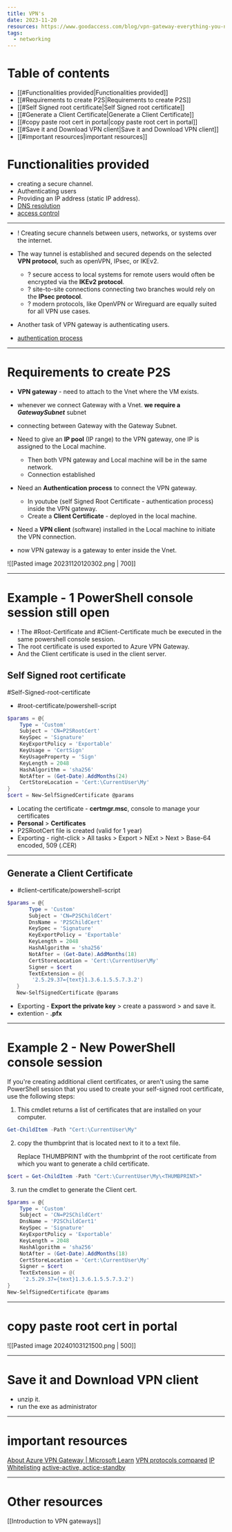 ```yaml
---
title: VPN's
date: 2023-11-20
resources: https://www.goodaccess.com/blog/vpn-gateway-everything-you-need-to-know
tags:
  - networking
---
```

# Table of contents

- [[#Functionalities provided|Functionalities provided]]
- [[#Requirements to create P2S|Requirements to create P2S]]
- [[#Self Signed root certificate|Self Signed root certificate]]
- [[#Generate a Client Certificate|Generate a Client Certificate]]
- [[#copy paste root cert in portal|copy paste root cert in portal]]
- [[#Save it and Download VPN client|Save it and Download VPN client]]
- [[#important resources|important resources]]

# Functionalities provided

- creating a secure channel.
- Authenticating users
- Providing an IP address (static IP address).
- [DNS resolution](https://www.goodaccess.com/blog/vpn-gateway-everything-you-need-to-know#:~:text=VPN%20gateways%20also%20carry%20out%20DNS%20resolution%20to%20route%20traffic%20over%20the%20internet%2C%20and%20more%20advanced%20gateways%20also%20offer%20DNS%20filtering%20as%20a%20protective%20measure%20against%20phishing%20and%20malware%20attacks.)
- [access control](https://www.goodaccess.com/blog/vpn-gateway-everything-you-need-to-know#:~:text=Last%20but%20not%20least%2C%20VPN%20gateways%20can%20also%20handle%20access%20control%2C%20which%20consists%20of%20assigning%20access%20rights%20to%20users.%20This%20can%20be%20a%20powerful%20security%20tool%20of%20limiting%20access%20to%20applications%20and%20thus%20significantly%20reducing%20the%20risk%20of%20cyber%20threats%20and%20their%20impact.)

---

- ! Creating secure channels between users, networks, or systems over the internet.
- The way tunnel is established and secured depends on the selected **VPN protocol**, such as openVPN, IPsec, or IKEv2.
	- ? secure access to local systems for remote users would often be encrypted via the **IKEv2 protocol**.
	- ? site-to-site connections connecting two branches would rely on the **IPsec protocol**.
	- ? modern protocols, like OpenVPN or Wireguard are equally suited for all VPN use cases.

- Another task of VPN gateway is authenticating users. 
- [authentication process](https://www.goodaccess.com/blog/vpn-gateway-everything-you-need-to-know#:~:text=When%20a%20user,for%20better%20security.)

---
# Requirements to create P2S

- **VPN gateway** - need to attach to the Vnet where the VM exists.
- whenever we connect Gateway with a Vnet. **we require a *GatewaySubnet*** subnet
- connecting between Gateway with the Gateway Subnet.

- Need to give an **IP pool** (IP range) to the VPN gateway, one IP is assigned to the Local machine.
	- Then both VPN gateway and Local machine will be in the same network.
	- Connection established
- Need an **Authentication process** to connect the VPN gateway. 
	- In youtube (self Signed Root Certificate - authentication process) inside the VPN gateway.
	- Create a **Client Certificate** - deployed in the local machine.
- Need a **VPN client** (software) installed in the Local machine to initiate the VPN connection.

- now VPN gateway is a gateway to enter inside the Vnet.

![[Pasted image 20231120120302.png | 700]]

---


# Example - 1 PowerShell console session still open

- ! The #Root-Certificate and #Client-Certificate much be executed in the same powershell console session.
- The root certificate is used exported to Azure VPN Gateway.
- And the Client certificate is used in the client server.

## Self Signed root certificate

#Self-Signed-root-certificate

- #root-certificate/powershell-script
```powershell
$params = @{
    Type = 'Custom'
    Subject = 'CN=P2SRootCert'
    KeySpec = 'Signature'
    KeyExportPolicy = 'Exportable'
    KeyUsage = 'CertSign'
    KeyUsageProperty = 'Sign'
    KeyLength = 2048
    HashAlgorithm = 'sha256'
    NotAfter = (Get-Date).AddMonths(24)
    CertStoreLocation = 'Cert:\CurrentUser\My'
}
$cert = New-SelfSignedCertificate @params
```

- Locating the certificate - **certmgr.msc**, console to manage your certificates
- **Personal** > **Certificates**
- P2SRootCert file is created (valid for 1 year)
- Exporting - right-click > All tasks > Export > NExt > Next > Base-64 encoded, 509 (.CER)

---
## Generate a Client Certificate

- #client-certificate/powershell-script
```powershell
$params = @{
       Type = 'Custom'
       Subject = 'CN=P2SChildCert'
       DnsName = 'P2SChildCert'
       KeySpec = 'Signature'
       KeyExportPolicy = 'Exportable'
       KeyLength = 2048
       HashAlgorithm = 'sha256'
       NotAfter = (Get-Date).AddMonths(18)
       CertStoreLocation = 'Cert:\CurrentUser\My'
       Signer = $cert
       TextExtension = @(
        '2.5.29.37={text}1.3.6.1.5.5.7.3.2')
   }
   New-SelfSignedCertificate @params
```

- Exporting - **Export the private key** > create a password > and save it.
- extention - **.pfx**

---
# Example 2 - New PowerShell console session

If you're creating additional client certificates, or aren't using the same PowerShell session that you used to create your self-signed root certificate, use the following steps:

1. This cmdlet returns a list of certificates that are installed on your computer.

```powershell
Get-ChildItem -Path "Cert:\CurrentUser\My"
```

2. copy the thumbprint that is located next to it to a text file.

	Replace THUMBPRINT with the thumbprint of the root certificate from which you want to generate a child certificate.

```powershell
$cert = Get-ChildItem -Path "Cert:\CurrentUser\My\<THUMBPRINT>"
```

3. run the cmdlet to generate the Client cert.

```powershell
$params = @{
    Type = 'Custom'
    Subject = 'CN=P2SChildCert'
    DnsName = 'P2SChildCert1'
    KeySpec = 'Signature'
    KeyExportPolicy = 'Exportable'
    KeyLength = 2048
    HashAlgorithm = 'sha256'
    NotAfter = (Get-Date).AddMonths(18)
    CertStoreLocation = 'Cert:\CurrentUser\My'
    Signer = $cert
    TextExtension = @(
     '2.5.29.37={text}1.3.6.1.5.5.7.3.2')
}
New-SelfSignedCertificate @params
```

---
# copy paste root cert in portal

![[Pasted image 20240103121500.png | 500]]

---
# Save it and Download VPN client

- unzip it.
- run the exe as administrator

---

# important resources

[About Azure VPN Gateway | Microsoft Learn](https://learn.microsoft.com/en-us/azure/vpn-gateway/vpn-gateway-about-vpngateways)
[VPN protocols compared](https://www.goodaccess.com/blog/vpn-protocols-compared)
[IP Whitelisting](https://www.goodaccess.com/ip-whitelisting)
[active-active, actice-standby](https://learn.microsoft.com/en-us/azure/vpn-gateway/design#:~:text=VPN%20Gateway%20can,experience%20higher%20throughputs.)

---

# Other resources

[[Introduction to VPN gateways]]